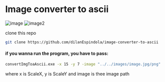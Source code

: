 # Image converter to ascii

![image](https://res.cloudinary.com/dp9zv16le/image/upload/v1667703414/projects/Captura_de_pantalla_77_niv4qm.png)
![image2](https://res.cloudinary.com/dp9zv16le/image/upload/v1667703414/projects/Captura_de_pantalla_78_e6gnbb.png)

clone this repo

```bash
git clone https://github.com/dilanEspindola/image-converter-to-ascii
```

#### if you wanna run the program, you have to pass:

```bash
convertImgToaAscii.exe -x 15 -y 7 -image "../../images/image.jpg/png"
```

where x is ScaleX, y is ScaleY and image is thee image path
